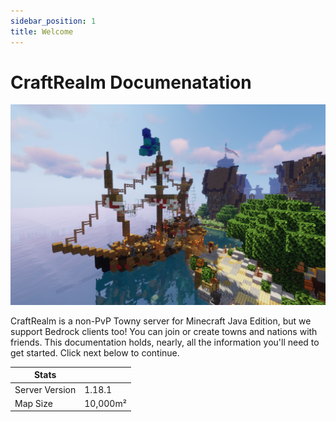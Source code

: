 ```yaml
---
sidebar_position: 1
title: Welcome
---
```


# CraftRealm Documenatation

![Spawn](/img/boat.png)

CraftRealm is a non-PvP Towny server for Minecraft Java Edition, but we support Bedrock clients too! You can join or create towns and nations with friends. This documentation holds, nearly, all the information you'll need to get started. Click next below to continue.

| Stats      |  |
| ----------- | ----------- |
| Server Version      | 1.18.1       |
| Map Size   | 10,000m²        |